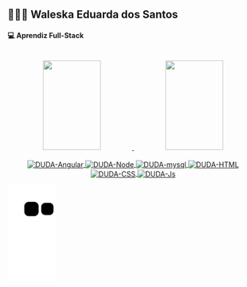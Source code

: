 ## 🙍🏻‍♀️ Waleska Eduarda dos Santos
#### 💻 Aprendiz Full-Stack

<br> 

<div style="display: inline_block" align="center">
<a href="https://github.com/waleskaeds">
<img width="48%" height="180em" src="https://github-readme-stats.vercel.app/api/top-langs/?username=waleskaeds&layout=compact&langs_count=7&theme=dracula"/>
<img width="48%" height="180em" src="https://github-readme-stats.vercel.app/api?username=waleskaeds&show_icons=true&theme=dracula&include_all_commits=true&count_private=true"/>
</div>
 
<div style="display: inline_block" align="center"><br>
  <img align="center" alt="DUDA-Angular" height="30" width="100" src="https://img.shields.io/badge/Angular-DD0031?style=for-the-badge&logo=angular&logoColor=white"/>
  <img align="center" alt="DUDA-Node" height="30" width="100" src="https://img.shields.io/badge/Node.js-43853D?style=for-the-badge&logo=node.js&logoColor=white" />
  <img align="center" alt="DUDA-mysql" height="30" width="100" src="https://img.shields.io/badge/MySQL-00000F?style=for-the-badge&logo=mysql&logoColor=white" />
  <img align="center" alt="DUDA-HTML" height="30" width="100" src="https://img.shields.io/badge/HTML5-E34F26?style=for-the-badge&logo=html5&logoColor=white"/>
  <img align="center" alt="DUDA-CSS" height="30" width="100" src="https://img.shields.io/badge/CSS3-1572B6?style=for-the-badge&logo=css3&logoColor=white"/>
  <img align="center" alt="DUDA-Js" height="30" width="100" src="https://img.shields.io/badge/JavaScript-323330?style=for-the-badge&logo=javascript&logoColor=F7DF1E"/>
</div>

![Snake animation](https://github.com/waleskaeds/waleskaeds/blob/output/github-contribution-grid-snake.svg)
